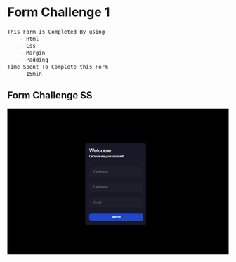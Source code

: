 # Form Challenge 1
    This Form Is Completed By using
        - Html
        - Css
        - Margin 
        - Padding
    Time Spent To Complete this Form
        - 15min

## Form Challenge SS
![Image](./Images/Form%201.png)